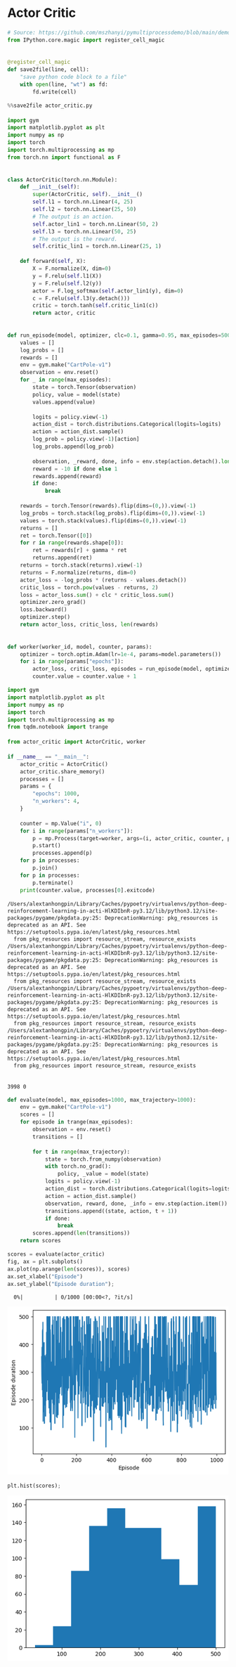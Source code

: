# Actor Critic


```python
# Source: https://github.com/mszhanyi/pymultiprocessdemo/blob/main/demos/mycellmagic.py
from IPython.core.magic import register_cell_magic


@register_cell_magic
def save2file(line, cell):
    "save python code block to a file"
    with open(line, "wt") as fd:
        fd.write(cell)
```


```python
%%save2file actor_critic.py

import gym
import matplotlib.pyplot as plt
import numpy as np
import torch
import torch.multiprocessing as mp
from torch.nn import functional as F


class ActorCritic(torch.nn.Module):
    def __init__(self):
        super(ActorCritic, self).__init__()
        self.l1 = torch.nn.Linear(4, 25)
        self.l2 = torch.nn.Linear(25, 50)
        # The output is an action.
        self.actor_lin1 = torch.nn.Linear(50, 2)
        self.l3 = torch.nn.Linear(50, 25)
        # The output is the reward.
        self.critic_lin1 = torch.nn.Linear(25, 1)

    def forward(self, X):
        X = F.normalize(X, dim=0)
        y = F.relu(self.l1(X))
        y = F.relu(self.l2(y))
        actor = F.log_softmax(self.actor_lin1(y), dim=0)
        c = F.relu(self.l3(y.detach()))
        critic = torch.tanh(self.critic_lin1(c))
        return actor, critic


def run_episode(model, optimizer, clc=0.1, gamma=0.95, max_episodes=500):
    values = []
    log_probs = []
    rewards = []
    env = gym.make("CartPole-v1")
    observation = env.reset()
    for _ in range(max_episodes):
        state = torch.Tensor(observation)
        policy, value = model(state)
        values.append(value)

        logits = policy.view(-1)
        action_dist = torch.distributions.Categorical(logits=logits)
        action = action_dist.sample()
        log_prob = policy.view(-1)[action]
        log_probs.append(log_prob)

        observation, _reward, done, info = env.step(action.detach().long().item())
        reward = -10 if done else 1
        rewards.append(reward)
        if done:
            break

    rewards = torch.Tensor(rewards).flip(dims=(0,)).view(-1)
    log_probs = torch.stack(log_probs).flip(dims=(0,)).view(-1)
    values = torch.stack(values).flip(dims=(0,)).view(-1)
    returns = []
    ret = torch.Tensor([0])
    for r in range(rewards.shape[0]):
        ret = rewards[r] + gamma * ret
        returns.append(ret)
    returns = torch.stack(returns).view(-1)
    returns = F.normalize(returns, dim=0)
    actor_loss = -log_probs * (returns - values.detach())
    critic_loss = torch.pow(values - returns, 2)
    loss = actor_loss.sum() + clc * critic_loss.sum()
    optimizer.zero_grad()
    loss.backward()
    optimizer.step()
    return actor_loss, critic_loss, len(rewards)


def worker(worker_id, model, counter, params):
    optimizer = torch.optim.Adam(lr=1e-4, params=model.parameters())
    for i in range(params["epochs"]):
        actor_loss, critic_loss, episodes = run_episode(model, optimizer)
        counter.value = counter.value + 1
```


```python
import gym
import matplotlib.pyplot as plt
import numpy as np
import torch
import torch.multiprocessing as mp
from tqdm.notebook import trange

from actor_critic import ActorCritic, worker

if __name__ == "__main__":
    actor_critic = ActorCritic()
    actor_critic.share_memory()
    processes = []
    params = {
        "epochs": 1000,
        "n_workers": 4,
    }

    counter = mp.Value("i", 0)
    for i in range(params["n_workers"]):
        p = mp.Process(target=worker, args=(i, actor_critic, counter, params))
        p.start()
        processes.append(p)
    for p in processes:
        p.join()
    for p in processes:
        p.terminate()
    print(counter.value, processes[0].exitcode)
```

    /Users/alextanhongpin/Library/Caches/pypoetry/virtualenvs/python-deep-reinforcement-learning-in-acti-HlKDIbnR-py3.12/lib/python3.12/site-packages/pygame/pkgdata.py:25: DeprecationWarning: pkg_resources is deprecated as an API. See https://setuptools.pypa.io/en/latest/pkg_resources.html
      from pkg_resources import resource_stream, resource_exists
    /Users/alextanhongpin/Library/Caches/pypoetry/virtualenvs/python-deep-reinforcement-learning-in-acti-HlKDIbnR-py3.12/lib/python3.12/site-packages/pygame/pkgdata.py:25: DeprecationWarning: pkg_resources is deprecated as an API. See https://setuptools.pypa.io/en/latest/pkg_resources.html
      from pkg_resources import resource_stream, resource_exists
    /Users/alextanhongpin/Library/Caches/pypoetry/virtualenvs/python-deep-reinforcement-learning-in-acti-HlKDIbnR-py3.12/lib/python3.12/site-packages/pygame/pkgdata.py:25: DeprecationWarning: pkg_resources is deprecated as an API. See https://setuptools.pypa.io/en/latest/pkg_resources.html
      from pkg_resources import resource_stream, resource_exists
    /Users/alextanhongpin/Library/Caches/pypoetry/virtualenvs/python-deep-reinforcement-learning-in-acti-HlKDIbnR-py3.12/lib/python3.12/site-packages/pygame/pkgdata.py:25: DeprecationWarning: pkg_resources is deprecated as an API. See https://setuptools.pypa.io/en/latest/pkg_resources.html
      from pkg_resources import resource_stream, resource_exists


    3998 0



```python
def evaluate(model, max_episodes=1000, max_trajectory=1000):
    env = gym.make("CartPole-v1")
    scores = []
    for episode in trange(max_episodes):
        observation = env.reset()
        transitions = []

        for t in range(max_trajectory):
            state = torch.from_numpy(observation)
            with torch.no_grad():
                policy, _value = model(state)
            logits = policy.view(-1)
            action_dist = torch.distributions.Categorical(logits=logits)
            action = action_dist.sample()
            observation, reward, done, _info = env.step(action.item())
            transitions.append((state, action, t + 1))
            if done:
                break
        scores.append(len(transitions))
    return scores
```


```python
scores = evaluate(actor_critic)
fig, ax = plt.subplots()
ax.plot(np.arange(len(scores)), scores)
ax.set_xlabel("Episode")
ax.set_ylabel("Episode duration");
```


      0%|          | 0/1000 [00:00<?, ?it/s]



    
![png](05_actor_critic.v2_files/05_actor_critic.v2_5_1.png)
    



```python
plt.hist(scores);
```


    
![png](05_actor_critic.v2_files/05_actor_critic.v2_6_0.png)
    



```python

```
